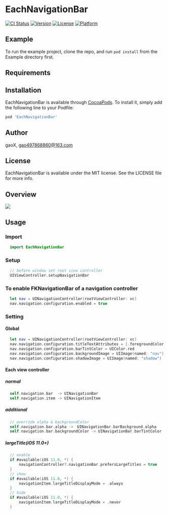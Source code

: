 # EachNavigationBar

[![CI Status](http://img.shields.io/travis/G-Xi0N/EachNavigationBar.svg?style=flat)](https://travis-ci.org/G-Xi0N/EachNavigationBar)
[![Version](https://img.shields.io/cocoapods/v/EachNavigationBar.svg?style=flat)](http://cocoapods.org/pods/EachNavigationBar)
[![License](https://img.shields.io/cocoapods/l/EachNavigationBar.svg?style=flat)](http://cocoapods.org/pods/EachNavigationBar)
[![Platform](https://img.shields.io/cocoapods/p/EachNavigationBar.svg?style=flat)](http://cocoapods.org/pods/EachNavigationBar)

## Example

To run the example project, clone the repo, and run `pod install` from the Example directory first.

## Requirements

## Installation

EachNavigationBar is available through [CocoaPods](http://cocoapods.org). To install
it, simply add the following line to your Podfile:

```ruby
pod 'EachNavigationBar'
```

## Author

gaoX, gao497868860@163.com

## License

EachNavigationBar is available under the MIT license. See the LICENSE file for more info.

## Overview

  ![](https://github.com/Ginxx/EachNavigationBar/blob/master/demo.gif)

## Usage

### Import

``` swift
  import EachNavigationBar
```

### Setup

``` swift
  // before window set root view controller
  UIViewController.setupNavigationBar
```

### To enable FKNavigationBar of a navigation controller

``` swift
  let nav = UINavigationController(rootViewController: vc)
  nav.navigation.configuration.enabled = true
```

### Setting
#### Global

``` swift
  let nav = UINavigationController(rootViewController: vc)
  nav.navigation.configuration.titleTextAttributes = [.foregroundColor: UIColor.blue]
  nav.navigation.configuration.barTintColor = UIColor.red
  nav.navigation.configuration.backgroundImage = UIImage(named: "nav")
  nav.navigation.configuration.shadowImage = UIImage(named: "shadow")
```

#### Each view controller
##### normal

``` swift
  self.navigation.bar  -> UINavigationBar
  self.navigation.item -> UINavigationItem
```

##### additional

``` swift
  // override alpha & backgroundColor
  self.navigation.bar.alpha ->　UINavigationBar.barBackground.alpha
  self.navigation.bar.backgroundColor -> UINavigationBar.barTintColor
```

##### largeTitle(iOS 11.0+)

``` swift
  // enable
  if #available(iOS 11.0, *) {
      navigationController?.navigationBar.prefersLargeTitles = true
  }
  // show
  if #available(iOS 11.0, *) {
      navigationItem.largeTitleDisplayMode = .always
  }
  // hide
  if #available(iOS 11.0, *) {
      navigationItem.largeTitleDisplayMode = .never
  }
```
